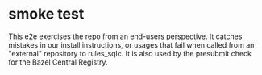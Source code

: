 # smoke test

This e2e exercises the repo from an end-users perspective.
It catches mistakes in our install instructions, or usages that fail when called from an "external" repository to rules_sqlc.
It is also used by the presubmit check for the Bazel Central Registry.
